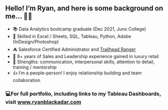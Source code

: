 ## Hello! I’m Ryan, and here is some background on me… 👋🏻 
 
- 📚 Data Analytics bootcamp graduate (Dec 2021, Juno College)
- 💾 Skilled in Excel / Sheets, SQL, Tableau, Python, Adobe (InDesign/Photoshop)
- ⛺️ Salesforce Certified Administrator and [Trailhead Ranger](https://trailblazer.me/id/blackadar)
- 💎 8+ years of Sales and Leadership experience gained in luxury retail 
- 👔 Strengths: communication, interpersonal skills, attention to detail, training / mentorship
- 👍 I’m a people-person! I enjoy relationship building and team collaboration

### 💻For full portfolio, including links to my Tableau Dashboards, visit www.ryanblackadar.com


<!--
**ryblack0000/ryblack0000** is a ✨ _special_ ✨ repository because its `README.md` (this file) appears on your GitHub profile.

Here are some ideas to get you started:

- 🔭 I’m currently working on ...
- 🌱 I’m currently learning ...
- 👯 I’m looking to collaborate on ...
- 🤔 I’m looking for help with ...
- 💬 Ask me about ...
- 📫 How to reach me: ...
- 😄 Pronouns: ...
- ⚡ Fun fact: ...
-->
